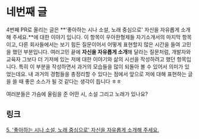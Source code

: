 # 네번째 글
4번째 PR로 올리는 글은 **'좋아하는 시나 소설, 노래 중심으로' 자신을 자유롭게 소개해 주세요.**에 대한 이야기 입니다. 
이 항목이 우아한형제들 자기소개서의 마지막 항목이고, 다른 회사들에서는 보기 힘든 질문이어서 어떻게 표현할지 많은 시간을 들여 고민을 했던 부분입니다. 
여러고민 끝에 **자신을 자유롭게 소개**해 달라는 질문처럼, 개발자와 교육자 그보다 더 기저에 있는 저에 대한 이야기와 삶의 시선을 작성하려고 했던 항목입니다.
특히 이 부분을 작성하면서 과거의 모습들을 많이 되돌아 볼 수 있어서 의미가 있었는데요. 내 과거의 경험들을 총정리할 수 있다는 점에서 앞으로 저에 대해 표현하는 글을 쓸 때
좋은 소스가 될 것 같다는 생각이 듭니다 ㅎㅎ

여러분들은 가슴에 울림을 준 어떤 시, 소설 그리고 노래가 있나요? 

## 링크
[5. '좋아하는 시나 소설, 노래 중심으로' 자신을 자유롭게 소개해 주세요. ](https://makerjun.com/career/woowabros/my-story)
